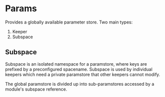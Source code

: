 # Params
Provides a globally available parameter store. Two main types:
1. Keeper
2. Subspace

## Subspace
Subspace is an isolated namespace for a paramstore, where keys are prefixed by a preconfigured spacename. Subspace is used by individual keepers which need a private paramstore that other keepers cannot modify. 

The global paramstore is divided up into sub-paramstores accessed by a module's subspace reference. 